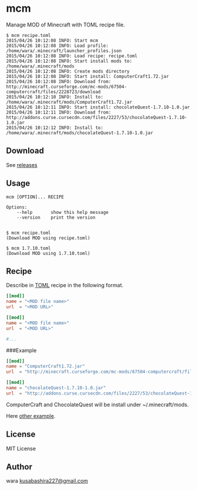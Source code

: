 mcm
===
Manage MOD of Minecraft with TOML recipe file.

```
$ mcm recipe.toml 
2015/04/26 10:12:08 INFO: Start mcm
2015/04/26 10:12:08 INFO: Load profile: /home/wara/.minecraft/launcher_profiles.json
2015/04/26 10:12:08 INFO: Load recipe: recipe.toml
2015/04/26 10:12:08 INFO: Start install mods to: /home/wara/.minecraft/mods
2015/04/26 10:12:08 INFO: Create mods directory
2015/04/26 10:12:08 INFO: Start install: ComputerCraft1.72.jar
2015/04/26 10:12:08 INFO: Download from: http://minecraft.curseforge.com/mc-mods/67504-computercraft/files/2228723/download
2015/04/26 10:12:10 INFO: Install to: /home/wara/.minecraft/mods/ComputerCraft1.72.jar
2015/04/26 10:12:11 INFO: Start install: chocolateQuest-1.7.10-1.0.jar
2015/04/26 10:12:11 INFO: Download from: http://addons.curse.cursecdn.com/files/2227/53/chocolateQuest-1.7.10-1.0.jar
2015/04/26 10:12:12 INFO: Install to: /home/wara/.minecraft/mods/chocolateQuest-1.7.10-1.0.jar
```

Download
-----
See [releases](https://github.com/kusabashira/mcm/releases)

Usage
------
```
mcm [OPTION]... RECIPE

Options:
	--help       show this help message
	--version    print the version


$ mcm recipe.toml
(Download MOD using recipe.toml)

$ mcm 1.7.10.toml
(Download MOD using 1.7.10.toml)
```

Recipe
------
Describe in [TOML](https://github.com/toml-lang/toml) recipe
in the following format.

```toml
[[mod]]
name = "<MOD file name>"
url  = "<MOD URL>"

[[mod]]
name = "<MOD file name>"
url  = "<MOD URL>"

#...
```

###Example
```toml
[[mod]]
name = "ComputerCraft1.72.jar"
url  = "http://minecraft.curseforge.com/mc-mods/67504-computercraft/files/2228723/download"

[[mod]]
name = "chocolateQuest-1.7.10-1.0.jar"
url  = "http://addons.curse.cursecdn.com/files/2227/53/chocolateQuest-1.7.10-1.0.jar"
```
ComputerCraft and ChocolateQuest will be install
under ~/.minecraft/mods.

Here [other example](https://github.com/kusabashira/mcm/tree/master/examples).
                       

License
--------
MIT License

Author
-------
wara <kusabashira227@gmail.com>
